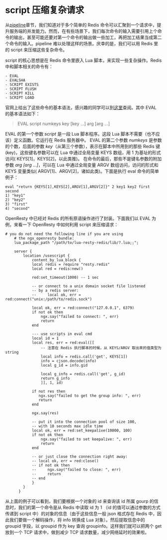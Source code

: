 # script 压缩复杂请求

从[pipeline](https://github.com/moonbingbing/openresty-best-practices/blob/master/redis/pipeline.md)章节，我们知道对于多个简单的 Redis 命令可以汇聚到一个请求中，提升服务端的并发能力。然而，在有些场景下，我们每次命令的输入需要引用上个命令的输出，甚至可能还要对第一个命令的输出做一些加工，再把加工结果当成第二个命令的输入。pipeline 难以处理这样的场景。庆幸的是，我们可以用 Redis 里的 script 来压缩这些复杂命令。

script 的核心思想是在 Redis 命令里嵌入 Lua 脚本，来实现一些复杂操作。Redis 中和脚本相关的命令有：

```
- EVAL
- EVALSHA
- SCRIPT EXISTS
- SCRIPT FLUSH
- SCRIPT KILL
- SCRIPT LOAD
```

官网上给出了这些命令的基本语法，感兴趣的同学可以到[这里](http://redis.io/commands/eval)查阅。其中 EVAL 的基本语法如下：
>EVAL script numkeys key [key ...] arg [arg ...]

EVAL 的第一个参数 *script* 是一段 Lua 脚本程序。这段 Lua 脚本不需要（也不应该）定义函数。它运行在 Redis 服务器中。
EVAL 的第二个参数 *numkeys* 是参数的个数，后面的参数 *key*（从第三个参数），表示在脚本中所用到的那些 Redis 键(key)，这些键名参数可以在 Lua 中通过全局变量 KEYS 数组，用 1 为基址的形式访问( KEYS[1]，KEYS[2]，以此类推)。
在命令的最后，那些不是键名参数的附加参数 *arg [arg ...]*，可以在 Lua 中通过全局变量 ARGV 数组访问，访问的形式和 KEYS 变量类似( ARGV[1]、ARGV[2]，诸如此类)。下面是执行 eval 命令的简单例子：

```
eval "return {KEYS[1],KEYS[2],ARGV[1],ARGV[2]}" 2 key1 key2 first second
1) "key1"
2) "key2"
3) "first"
4) "second"
```

OpenResty 中已经对 Redis 的所有原语操作进行了封装。下面我们以 EVAL 为例，来看一下 OpenResty 中如何利用 script 来压缩请求：

```nginx
# you do not need the following line if you are using
    # the ngx_openresty bundle:
    lua_package_path "/path/to/lua-resty-redis/lib/?.lua;;";

    server {
        location /usescript {
            content_by_lua_block {
            local redis = require "resty.redis"
            local red = redis:new()

            red:set_timeout(1000) -- 1 sec

            -- or connect to a unix domain socket file listened
            -- by a redis server:
            --     local ok, err = red:connect("unix:/path/to/redis.sock")

            local ok, err = red:connect("127.0.0.1", 6379)
            if not ok then
                ngx.say("failed to connect: ", err)
                return
            end

            --- use scripts in eval cmd
            local id = 1
            local res, err = red:eval([[
                -- 注意在 Redis 执行脚本的时候，从 KEYS/ARGV 取出来的值类型为 string
                local info = redis.call('get', KEYS[1])
                info = cjson.decode(info)
                local g_id = info.gid

                local g_info = redis.call('get', g_id)
                return g_info
                ]], 1, id)

            if not res then
               ngx.say("failed to get the group info: ", err)
               return
            end

            ngx.say(res)

            -- put it into the connection pool of size 100,
            -- with 10 seconds max idle time
            local ok, err = red:set_keepalive(10000, 100)
            if not ok then
                ngx.say("failed to set keepalive: ", err)
                return
            end

            -- or just close the connection right away:
            -- local ok, err = red:close()
            -- if not ok then
            --     ngx.say("failed to close: ", err)
            --     return
            -- end
            }
        }
      }
```

从上面的例子可以看到，我们要根据一个对象的 id 来查询该 id 所属 gourp 的信息时，我们的第一个命令是从 Redis 中读取 id 为 1 （id 的值可以通过参数的方式传递到 script 中）的对象的信息（由于这些信息一般 json 格式存在 Redis 中，因此我们要做一个解码操作，将 info 转换成 Lua 对象）。然后提取信息中的 groupid 字段，以 groupid 作为 key 查询 groupinfo。这样我们就可以把两个 get 放到一个 TCP 请求中，做到减少 TCP 请求数量，减少网络延时的效果啦。
